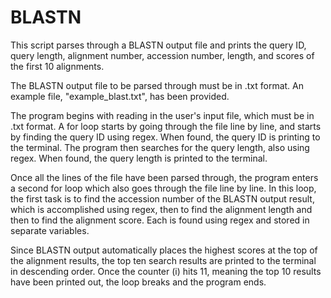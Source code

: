 # BLASTN
This script parses through a BLASTN output file and prints the query ID, query length, alignment number, accession number, length, and scores of the first 10 alignments.

The BLASTN output file to be parsed through must be in .txt format. An example file, "example_blast.txt", has been provided.

The program begins with reading in the user's input file, which must be in .txt format. A for loop starts by going through the file line by line, and starts by finding the query ID using regex. When found, the query ID is printing to the terminal. The program then searches for the query length, also using regex. When found, the query length is printed to the terminal. 

Once all the lines of the file have been parsed through, the program enters a second for loop which also goes through the file line by line. In this loop, the first task is to find the accession number of the BLASTN output result, which is accomplished using regex, then to find the alignment length and then to find the alignment score. Each is found using regex and stored in separate variables. 

Since BLASTN output automatically places the highest scores at the top of the alignment results, the top ten search results are printed to the terminal in descending order. Once the counter (i) hits 11, meaning the top 10 results have been printed out, the loop breaks and the program ends.  
